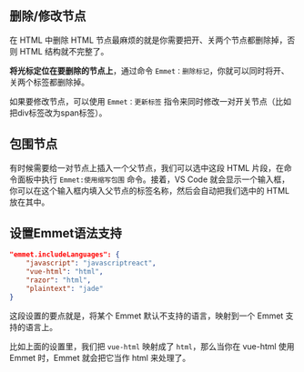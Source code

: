## 删除/修改节点

在 HTML 中删除 HTML 节点最麻烦的就是你需要把开、关两个节点都删除掉，否则 HTML 结构就不完整了。

**将光标定位在要删除的节点上**，通过命令 `Emmet：删除标记`，你就可以同时将开、关两个标签都删除掉。

如果要修改节点，可以使用 `Emmet：更新标签` 指令来同时修改一对开关节点（比如把div标签改为span标签）。



## 包围节点

有时候需要给一对节点上插入一个父节点，我们可以选中这段 HTML 片段，在命令面板中执行 `Emmet:使用缩写包围` 命令。接着，VS Code 就会显示一个输入框，你可以在这个输入框内填入父节点的标签名称，然后会自动把我们选中的 HTML 放在其中。



## 设置Emmet语法支持

```json
"emmet.includeLanguages": {
    "javascript": "javascriptreact",
    "vue-html": "html",
    "razor": "html",
    "plaintext": "jade"
}
```

这段设置的要点就是，将某个 Emmet 默认不支持的语言，映射到一个 Emmet 支持的语言上。

比如上面的设置里，我们把 `vue-html` 映射成了 `html`，那么当你在 vue-html 使用 Emmet 时，Emmet 就会把它当作 html 来处理了。

